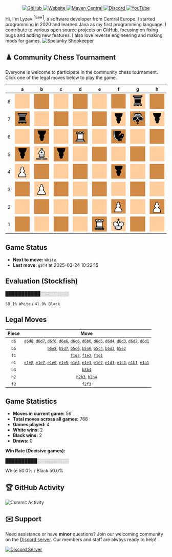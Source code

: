 <div align="center">
    <a href="https://github.com/Lyzev">
        <img src="https://wsrv.nl/?url=https://cdn.jsdelivr.net/npm/@intergrav/devins-badges@3.2.0/assets/cozy-minimal/available/github_vector.svg&w=64&h=64" alt="GitHub">
    </a>
    <a href="https://lyzev.dev">
        <img src="https://wsrv.nl/?url=https://cdn.jsdelivr.net/npm/@intergrav/devins-badges@3.2.0/assets/cozy-minimal/documentation/website_vector.svg&w=64&h=64" alt="Website">
    </a>
    <a href="https://central.sonatype.com/namespace/dev.lyzev.api">
        <img src="https://wsrv.nl/?url=https://cdn.jsdelivr.net/npm/@intergrav/devins-badges@3.2.0/assets/cozy-minimal/available/maven-central_vector.svg&w=64&h=64" alt="Maven Central">
    </a>
    <a href="https://lyzev.dev/discord">
        <img src="https://wsrv.nl/?url=https://cdn.jsdelivr.net/npm/@intergrav/devins-badges@3/assets/cozy-minimal/social/discord-plural_vector.svg&w=64&h=64" alt="Discord">
    </a>
    <a href="https://www.youtube.com/@lyzev">
        <img src="https://wsrv.nl/?url=https://cdn.jsdelivr.net/npm/@intergrav/devins-badges@3.2.0/assets/cozy-minimal/social/youtube-singular_vector.svg&w=64&h=64" alt="YouTube">
    </a>
</div>

[//]: # (23, 08 Mon 2021, 20:00:00)

Hi, I'm Lyzev <sup>⎡Бен⎤</sup>, a software developer from Central Europe. I started programming in 2020 and learned Java as my first programming language. I contribute to various open source projects on GitHub, focusing on fixing bugs and adding new features. I also love reverse engineering and making mods for games. ![Spelunky Shopkeeper](https://static.wikia.nocookie.net/spelunky/images/c/cd/Shopkeeper_HD.png/revision/latest/scale-to-height-down/18)

## :chess_pawn: Community Chess Tournament

Everyone is welcome to participate in the community chess tournament.
Click one of the legal moves below to play the game.

|   | a | b | c | d | e | f | g | h |
|---|---|---|---|---|---|---|---|---|
| 8 | ![Square](chess/assets/img/light/square.svg) | ![Square](chess/assets/img/dark/square.svg) | ![Square](chess/assets/img/light/square.svg) | [![Square](chess/assets/img/dark/square.svg)](https://github.com/Lyzev/Lyzev/issues/new?title=chess%7Cd6d8&body=Click+%27Create%27+to+submit+this+move.) | ![Square](chess/assets/img/light/square.svg) | ![Square](chess/assets/img/dark/square.svg) | ![r](chess/assets/img/light/black/down/tower.svg) | ![Square](chess/assets/img/dark/square.svg) |
| 7 | ![r](chess/assets/img/dark/black/down/tower.svg) | ![Square](chess/assets/img/light/square.svg) | ![Square](chess/assets/img/dark/square.svg) | ![Square](chess/assets/img/light/square.svg) | [![Square](chess/assets/img/dark/square.svg)](https://github.com/Lyzev/Lyzev/issues/new?title=chess%7Ce1e7&body=Click+%27Create%27+to+submit+this+move.) | ![p](chess/assets/img/light/black/down/pawn.svg) | ![k](chess/assets/img/dark/black/down/king.svg) | ![p](chess/assets/img/light/black/down/pawn.svg) |
| 6 | [![Square](chess/assets/img/light/square.svg)](https://github.com/Lyzev/Lyzev/issues/new?title=chess%7Cb5a6&body=Click+%27Create%27+to+submit+this+move.) | [![p](chess/assets/img/dark/black/down/pawn.svg)](https://github.com/Lyzev/Lyzev/issues/new?title=chess%7Cd6b6&body=Click+%27Create%27+to+submit+this+move.) | ![Square](chess/assets/img/light/square.svg) | ![R](chess/assets/img/dark/white/up/tower.svg) | ![Square](chess/assets/img/light/square.svg) | [![n](chess/assets/img/dark/black/down/horse.svg)](https://github.com/Lyzev/Lyzev/issues/new?title=chess%7Cd6f6&body=Click+%27Create%27+to+submit+this+move.) | ![Square](chess/assets/img/light/square.svg) | ![Square](chess/assets/img/dark/square.svg) |
| 5 | ![p](chess/assets/img/dark/black/down/pawn.svg) | ![B](chess/assets/img/light/white/up/bishop.svg) | ![p](chess/assets/img/dark/black/down/pawn.svg) | [![Square](chess/assets/img/light/square.svg)](https://github.com/Lyzev/Lyzev/issues/new?title=chess%7Cd6d5&body=Click+%27Create%27+to+submit+this+move.) | [![Square](chess/assets/img/dark/square.svg)](https://github.com/Lyzev/Lyzev/issues/new?title=chess%7Ce1e5&body=Click+%27Create%27+to+submit+this+move.) | ![Square](chess/assets/img/light/square.svg) | ![Square](chess/assets/img/dark/square.svg) | ![Square](chess/assets/img/light/square.svg) |
| 4 | ![P](chess/assets/img/light/white/up/pawn.svg) | [![Square](chess/assets/img/dark/square.svg)](https://github.com/Lyzev/Lyzev/issues/new?title=chess%7Cb3b4&body=Click+%27Create%27+to+submit+this+move.) | [![Square](chess/assets/img/light/square.svg)](https://github.com/Lyzev/Lyzev/issues/new?title=chess%7Cb5c4&body=Click+%27Create%27+to+submit+this+move.) | [![Square](chess/assets/img/dark/square.svg)](https://github.com/Lyzev/Lyzev/issues/new?title=chess%7Cd6d4&body=Click+%27Create%27+to+submit+this+move.) | [![Square](chess/assets/img/light/square.svg)](https://github.com/Lyzev/Lyzev/issues/new?title=chess%7Ce1e4&body=Click+%27Create%27+to+submit+this+move.) | ![p](chess/assets/img/dark/black/down/pawn.svg) | ![Square](chess/assets/img/light/square.svg) | [![Square](chess/assets/img/dark/square.svg)](https://github.com/Lyzev/Lyzev/issues/new?title=chess%7Ch2h4&body=Click+%27Create%27+to+submit+this+move.) |
| 3 | ![Square](chess/assets/img/dark/square.svg) | ![P](chess/assets/img/light/white/up/pawn.svg) | ![Square](chess/assets/img/dark/square.svg) | ![Square](chess/assets/img/light/square.svg) | [![Square](chess/assets/img/dark/square.svg)](https://github.com/Lyzev/Lyzev/issues/new?title=chess%7Ce1e3&body=Click+%27Create%27+to+submit+this+move.) | [![Square](chess/assets/img/light/square.svg)](https://github.com/Lyzev/Lyzev/issues/new?title=chess%7Cf2f3&body=Click+%27Create%27+to+submit+this+move.) | ![Square](chess/assets/img/dark/square.svg) | [![Square](chess/assets/img/light/square.svg)](https://github.com/Lyzev/Lyzev/issues/new?title=chess%7Ch2h3&body=Click+%27Create%27+to+submit+this+move.) |
| 2 | ![Square](chess/assets/img/light/square.svg) | ![Square](chess/assets/img/dark/square.svg) | ![Square](chess/assets/img/light/square.svg) | [![Square](chess/assets/img/dark/square.svg)](https://github.com/Lyzev/Lyzev/issues/new?title=chess%7Cd6d2&body=Click+%27Create%27+to+submit+this+move.) | ![Square](chess/assets/img/light/square.svg) | ![P](chess/assets/img/dark/white/up/pawn.svg) | [![Square](chess/assets/img/light/square.svg)](https://github.com/Lyzev/Lyzev/issues/new?title=chess%7Cf1g2&body=Click+%27Create%27+to+submit+this+move.) | ![P](chess/assets/img/dark/white/up/pawn.svg) |
| 1 | [![Square](chess/assets/img/dark/square.svg)](https://github.com/Lyzev/Lyzev/issues/new?title=chess%7Ce1a1&body=Click+%27Create%27+to+submit+this+move.) | [![Square](chess/assets/img/light/square.svg)](https://github.com/Lyzev/Lyzev/issues/new?title=chess%7Ce1b1&body=Click+%27Create%27+to+submit+this+move.) | [![Square](chess/assets/img/dark/square.svg)](https://github.com/Lyzev/Lyzev/issues/new?title=chess%7Ce1c1&body=Click+%27Create%27+to+submit+this+move.) | ![Square](chess/assets/img/light/square.svg) | ![R](chess/assets/img/dark/white/up/tower.svg) | ![K](chess/assets/img/light/white/up/king.svg) | [![Square](chess/assets/img/dark/square.svg)](https://github.com/Lyzev/Lyzev/issues/new?title=chess%7Cf1g1&body=Click+%27Create%27+to+submit+this+move.) | ![Square](chess/assets/img/light/square.svg) |

## Game Status

- **Next to move:** `White`
- **Last move:** `g5f4` at 2025-03-24 10:22:15

## Evaluation (Stockfish)

███████████░░░░░░░░░

`58.1% White` / `41.9% Black`

## Legal Moves

| **Piece** | **Move** |
|:---------:|:--------:|
| `d6` | [`d6d8`](https://github.com/Lyzev/Lyzev/issues/new?title=chess%7Cd6d8&body=Click+%27Create%27+to+submit+this+move.), [`d6d7`](https://github.com/Lyzev/Lyzev/issues/new?title=chess%7Cd6d7&body=Click+%27Create%27+to+submit+this+move.), [`d6f6`](https://github.com/Lyzev/Lyzev/issues/new?title=chess%7Cd6f6&body=Click+%27Create%27+to+submit+this+move.), [`d6e6`](https://github.com/Lyzev/Lyzev/issues/new?title=chess%7Cd6e6&body=Click+%27Create%27+to+submit+this+move.), [`d6c6`](https://github.com/Lyzev/Lyzev/issues/new?title=chess%7Cd6c6&body=Click+%27Create%27+to+submit+this+move.), [`d6b6`](https://github.com/Lyzev/Lyzev/issues/new?title=chess%7Cd6b6&body=Click+%27Create%27+to+submit+this+move.), [`d6d5`](https://github.com/Lyzev/Lyzev/issues/new?title=chess%7Cd6d5&body=Click+%27Create%27+to+submit+this+move.), [`d6d4`](https://github.com/Lyzev/Lyzev/issues/new?title=chess%7Cd6d4&body=Click+%27Create%27+to+submit+this+move.), [`d6d3`](https://github.com/Lyzev/Lyzev/issues/new?title=chess%7Cd6d3&body=Click+%27Create%27+to+submit+this+move.), [`d6d2`](https://github.com/Lyzev/Lyzev/issues/new?title=chess%7Cd6d2&body=Click+%27Create%27+to+submit+this+move.), [`d6d1`](https://github.com/Lyzev/Lyzev/issues/new?title=chess%7Cd6d1&body=Click+%27Create%27+to+submit+this+move.) |
| `b5` | [`b5e8`](https://github.com/Lyzev/Lyzev/issues/new?title=chess%7Cb5e8&body=Click+%27Create%27+to+submit+this+move.), [`b5d7`](https://github.com/Lyzev/Lyzev/issues/new?title=chess%7Cb5d7&body=Click+%27Create%27+to+submit+this+move.), [`b5c6`](https://github.com/Lyzev/Lyzev/issues/new?title=chess%7Cb5c6&body=Click+%27Create%27+to+submit+this+move.), [`b5a6`](https://github.com/Lyzev/Lyzev/issues/new?title=chess%7Cb5a6&body=Click+%27Create%27+to+submit+this+move.), [`b5c4`](https://github.com/Lyzev/Lyzev/issues/new?title=chess%7Cb5c4&body=Click+%27Create%27+to+submit+this+move.), [`b5d3`](https://github.com/Lyzev/Lyzev/issues/new?title=chess%7Cb5d3&body=Click+%27Create%27+to+submit+this+move.), [`b5e2`](https://github.com/Lyzev/Lyzev/issues/new?title=chess%7Cb5e2&body=Click+%27Create%27+to+submit+this+move.) |
| `f1` | [`f1g2`](https://github.com/Lyzev/Lyzev/issues/new?title=chess%7Cf1g2&body=Click+%27Create%27+to+submit+this+move.), [`f1e2`](https://github.com/Lyzev/Lyzev/issues/new?title=chess%7Cf1e2&body=Click+%27Create%27+to+submit+this+move.), [`f1g1`](https://github.com/Lyzev/Lyzev/issues/new?title=chess%7Cf1g1&body=Click+%27Create%27+to+submit+this+move.) |
| `e1` | [`e1e8`](https://github.com/Lyzev/Lyzev/issues/new?title=chess%7Ce1e8&body=Click+%27Create%27+to+submit+this+move.), [`e1e7`](https://github.com/Lyzev/Lyzev/issues/new?title=chess%7Ce1e7&body=Click+%27Create%27+to+submit+this+move.), [`e1e6`](https://github.com/Lyzev/Lyzev/issues/new?title=chess%7Ce1e6&body=Click+%27Create%27+to+submit+this+move.), [`e1e5`](https://github.com/Lyzev/Lyzev/issues/new?title=chess%7Ce1e5&body=Click+%27Create%27+to+submit+this+move.), [`e1e4`](https://github.com/Lyzev/Lyzev/issues/new?title=chess%7Ce1e4&body=Click+%27Create%27+to+submit+this+move.), [`e1e3`](https://github.com/Lyzev/Lyzev/issues/new?title=chess%7Ce1e3&body=Click+%27Create%27+to+submit+this+move.), [`e1e2`](https://github.com/Lyzev/Lyzev/issues/new?title=chess%7Ce1e2&body=Click+%27Create%27+to+submit+this+move.), [`e1d1`](https://github.com/Lyzev/Lyzev/issues/new?title=chess%7Ce1d1&body=Click+%27Create%27+to+submit+this+move.), [`e1c1`](https://github.com/Lyzev/Lyzev/issues/new?title=chess%7Ce1c1&body=Click+%27Create%27+to+submit+this+move.), [`e1b1`](https://github.com/Lyzev/Lyzev/issues/new?title=chess%7Ce1b1&body=Click+%27Create%27+to+submit+this+move.), [`e1a1`](https://github.com/Lyzev/Lyzev/issues/new?title=chess%7Ce1a1&body=Click+%27Create%27+to+submit+this+move.) |
| `b3` | [`b3b4`](https://github.com/Lyzev/Lyzev/issues/new?title=chess%7Cb3b4&body=Click+%27Create%27+to+submit+this+move.) |
| `h2` | [`h2h3`](https://github.com/Lyzev/Lyzev/issues/new?title=chess%7Ch2h3&body=Click+%27Create%27+to+submit+this+move.), [`h2h4`](https://github.com/Lyzev/Lyzev/issues/new?title=chess%7Ch2h4&body=Click+%27Create%27+to+submit+this+move.) |
| `f2` | [`f2f3`](https://github.com/Lyzev/Lyzev/issues/new?title=chess%7Cf2f3&body=Click+%27Create%27+to+submit+this+move.) |

## Game Statistics

- **Moves in current game:** 56
- **Total moves across all games:** 768
- **Games played:** 4
- **White wins:** 2
- **Black wins:** 2
- **Draws:** 0

**Win Rate (Decisive games):**

██████████░░░░░░░░░░

White 50.0% / Black 50.0%


## :trophy: GitHub Activity

![Commit Activity](https://lyzev.dev/assets/img/Lyzev.svg)

## :envelope: Support

Need assistance or have **minor** questions? Join our welcoming community on
the [Discord server](https://lyzev.dev/discord). Our members and staff are always ready to help!

[![Discord Server](https://cdn.jsdelivr.net/npm/@intergrav/devins-badges@3/assets/cozy/social/discord-plural_vector.svg)](https://lyzev.dev/discord)

